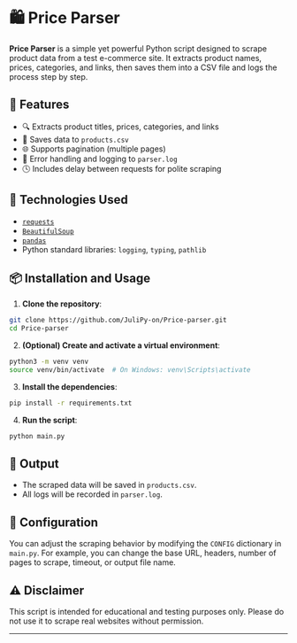 # 🛍️ Price Parser

**Price Parser** is a simple yet powerful Python script designed to scrape product data from a test e-commerce site. It extracts product names, prices, categories, and links, then saves them into a CSV file and logs the process step by step.

## 🚀 Features

- 🔍 Extracts product titles, prices, categories, and links
- 📄 Saves data to `products.csv`
- 🌐 Supports pagination (multiple pages)
- 🧠 Error handling and logging to `parser.log`
- 🕓 Includes delay between requests for polite scraping

## 🧰 Technologies Used

- [`requests`](https://docs.python-requests.org/)
- [`BeautifulSoup`](https://www.crummy.com/software/BeautifulSoup/)
- [`pandas`](https://pandas.pydata.org/)
- Python standard libraries: `logging`, `typing`, `pathlib`

## 📦 Installation and Usage

1. **Clone the repository**:

```bash
git clone https://github.com/JuliPy-on/Price-parser.git
cd Price-parser
```

2. **(Optional) Create and activate a virtual environment**:

```bash
python3 -m venv venv
source venv/bin/activate  # On Windows: venv\Scripts\activate
```

3. **Install the dependencies**:

```bash
pip install -r requirements.txt
```

4. **Run the script**:

```bash
python main.py
```

## 📝 Output

- The scraped data will be saved in `products.csv`.
- All logs will be recorded in `parser.log`.

## 📂 Configuration

You can adjust the scraping behavior by modifying the `CONFIG` dictionary in `main.py`. For example, you can change the base URL, headers, number of pages to scrape, timeout, or output file name.

## ⚠️ Disclaimer

This script is intended for educational and testing purposes only. Please do not use it to scrape real websites without permission.

---


